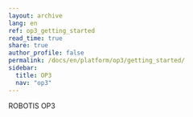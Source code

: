```yaml
---
layout: archive
lang: en
ref: op3_getting_started
read_time: true
share: true
author_profile: false
permalink: /docs/en/platform/op3/getting_started/
sidebar:
  title: OP3
  nav: "op3"
---
```


ROBOTIS OP3
